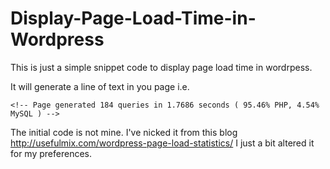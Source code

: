 Display-Page-Load-Time-in-Wordpress
===================================

This is just a simple snippet code to display page load time in wordrpess.

It will generate a line of text in you page i.e. 

`<!-- Page generated 184 queries in 1.7686 seconds ( 95.46% PHP, 4.54% MySQL ) -->`


The initial code is not mine. I've nicked it from this blog http://usefulmix.com/wordpress-page-load-statistics/
I just a bit altered it for my preferences.
